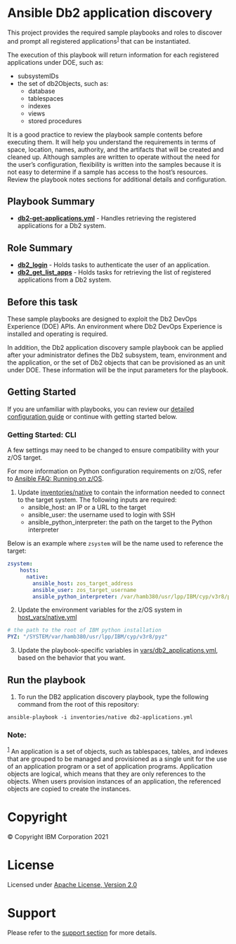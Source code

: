 # Ansible Db2 application discovery

This project provides the required sample playbooks and roles to discover and prompt all registered applications<sup>[1](#footnote1)</sup> that can be instantiated.

The execution of this playbook will return information for each registered applications under DOE, such as:
- subsystemIDs
- the set of db2Objects, such as:
  - database
  - tablespaces
  - indexes
  - views
  - stored procedures

It is a good practice to review the playbook sample contents before executing them. It will help you understand the requirements in terms of space, location, names, authority, and the artifacts that will be created and cleaned up. Although samples are written to operate without the need for the user’s configuration, flexibility is written into the samples because it is not easy to determine if a sample has access to the host’s resources. Review the playbook notes sections for additional details and configuration.

## Playbook Summary

- [**db2-get-applications.yml**](db2-get-applications.yml) - Handles retrieving the registered applications for a Db2 system.

## Role Summary

- [**db2_login**](roles/db2_login/README.md) - Holds tasks to authenticate the user of an application.
- [**db2_get_list_apps**](roles/db2_get_list_apps/README.md) - Holds tasks for retrieving the list of registered applications from a Db2 system.

## Before this task

These sample playbooks are designed to exploit the Db2 DevOps Experience (DOE) APIs. An environment where Db2 DevOps Experience is installed and operating is required.

In addition, the Db2 application discovery sample playbook can be applied after your administrator defines the Db2 subsystem, team, environment and the application, or the set of Db2 objects that can be provisioned as an unit under DOE. These information will be the input parameters for the playbook.

## Getting Started

If you are unfamiliar with playbooks, you can review our
[detailed configuration guide](https://github.com/IBM/z_ansible_collections_samples/blob/master/docs/share/zos_core/configuration_guide.md) or
continue with getting started below.

### Getting Started: CLI

A few settings may need to be changed to ensure compatibility with your z/OS target.

For more information on Python configuration requirements on z/OS, refer to [Ansible FAQ: Running on z/OS](https://docs.ansible.com/ansible/latest/reference_appendices/faq.html).


1. Update [inventories/native](inventories/native) to contain the information needed to connect to the target system. The following inputs are required:
     * ansible_host: an IP or a URL to the target
     * ansible_user: the username used to login with SSH
     * ansible_python_interpreter: the path on the target to the Python interpreter

 Below is an example where `zsystem` will be the name used to reference the target:

  ```yaml
  zsystem:
      hosts:
        native:
          ansible_host: zos_target_address
          ansible_user: zos_target_username
          ansible_python_interpreter: /var/hamb380/usr/lpp/IBM/cyp/v3r8/pyz/bin/python3.8
  ```

2. Update the environment variables for the z/OS system in [host_vars/native.yml](host_vars/native.yml)

  ```yaml
  # the path to the root of IBM python installation
  PYZ: "/SYSTEM/var/hamb380/usr/lpp/IBM/cyp/v3r8/pyz"

  ```

3. Update the playbook-specific variables in [vars/db2_applications.yml](vars/db2_applications.yml), based on the behavior that you want.


## Run the playbook

1. To run the DB2 application discovery playbook, type the following command from the root of this repository:

  `ansible-playbook -i inventories/native db2-applications.yml`

### Note: 
<sup>[1](#footnote1)</sup> An application is a set of objects, such as tablespaces, tables, and indexes that are grouped to be managed and provisioned as a single unit for the use of an application program or a set of application programs. Application objects are logical, which means that they are only references to the objects. When users provision instances of an application, the referenced objects are copied to create the instances.

# Copyright

© Copyright IBM Corporation 2021

# License

Licensed under [Apache License,
Version 2.0](https://opensource.org/licenses/Apache-2.0)

# Support

Please refer to the [support section](https://github.com/IBM/z_ansible_collections_samples/blob/master/README.md#support) for more
details.
